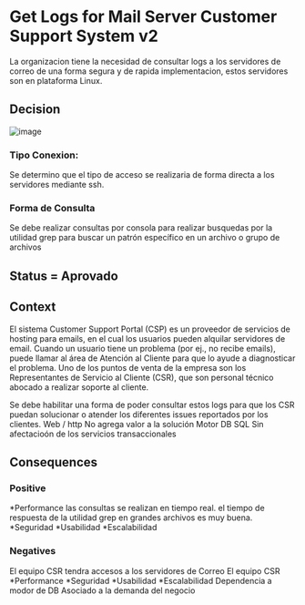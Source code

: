 
# Get Logs for Mail Server Customer Support System v2

La organizacion tiene la necesidad de consultar logs a los servidores de correo de una forma segura y de rapida implementacion, estos servidores son en plataforma Linux.


## Decision


![image](https://github.com/CesarDaviid/ATD/assets/4713423/8b0707da-de97-4808-aa3a-dd2e7f53c9b2)

### Tipo Conexion:

Se determino que el tipo de acceso se realizaria de forma directa a los servidores mediante ssh.

### Forma de Consulta

Se debe realizar consultas por consola para realizar busquedas por la utilidad grep para buscar un patrón específico en un archivo o grupo de archivos



## Status = Aprovado




## Context

El sistema Customer Support Portal (CSP) es un proveedor de servicios de hosting para emails, en el cual los usuarios pueden alquilar servidores de email. Cuando un usuario tiene un problema (por ej., no recibe emails), puede llamar al área de Atención al Cliente para que lo ayude a diagnosticar el problema. Uno de los puntos de venta de la empresa son los Representantes de Servicio al Cliente (CSR), que son personal técnico abocado a realizar soporte al cliente.

Se debe habilitar una forma de poder consultar estos logs para que los CSR puedan solucionar o atender los diferentes issues reportados por los clientes.
Web / http No agrega valor a la solución
Motor DB SQL Sin afectacioón de los servicios transaccionales


## Consequences
### Positive

*Performance
las consultas se realizan en tiempo real. 
el tiempo de respuesta de la utilidad grep en grandes archivos es muy buena. 
*Seguridad
*Usabilidad
*Escalabilidad


### Negatives

El equipo CSR tendra accesos a los servidores de Correo
El equipo CSR 
*Performance
*Seguridad
*Usabilidad
*Escalabilidad
  Dependencia a modor de DB
  Asociado a la demanda del negocio
